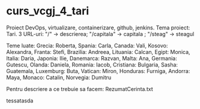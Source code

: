 # curs_vcgj_4_tari
Proiect DevOps, virtualizare, containerizare, github, jenkins. 
Tema proiect: Tari.
3 URL-uri: "/" -> descrierea; "/capitala" -> capitala ; "/steag" -> steagul

Teme luate: 
    Grecia: Roberta, 
    Spania: Carla,
    Canada: Vali,
    Kosovo: Alexandra,
    Franta: Stefi,
    Brazilia: Andreea,
    Lituania: Calcan,
    Egipt: Monica,
    Italia: Daria,
    Japonia: Ilie,
    Danemarca: Razvan,
    Malta: Ana,
    Germania: Gutescu,
    Olanda: Daniela,
    Romania: Iacob,
    Cristiana: Bulgaria,
    Sasha: Guatemala,
    Luxemburg: Buta,
    Vatican: Miron,
    Honduras: Furniga,
    Andorra: Maya,
    Monaco: Catalin,
    Norvegia: Dumitru
    
    
    
    

  Pentru descriere a ce trebuie sa facem: RezumatCerinta.txt


  tessatasda